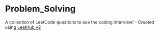 # Problem_Solving
A collection of LeetCode questions to ace the coding interview! - Created using [LeetHub v2](https://github.com/arunbhardwaj/LeetHub-2.0)

